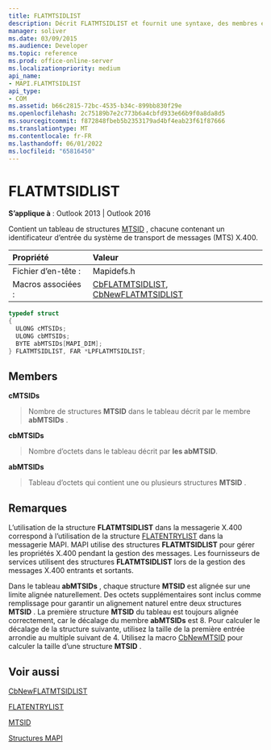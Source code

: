 ```yaml
---
title: FLATMTSIDLIST
description: Décrit FLATMTSIDLIST et fournit une syntaxe, des membres et des remarques supplémentaires.
manager: soliver
ms.date: 03/09/2015
ms.audience: Developer
ms.topic: reference
ms.prod: office-online-server
ms.localizationpriority: medium
api_name:
- MAPI.FLATMTSIDLIST
api_type:
- COM
ms.assetid: b66c2815-72bc-4535-b34c-899bb830f29e
ms.openlocfilehash: 2c75189b7e2c773b6a4cbfd933e66b9f0a8da8d5
ms.sourcegitcommit: f872848fbeb5b2353179ad4bf4eab23f61f87666
ms.translationtype: MT
ms.contentlocale: fr-FR
ms.lasthandoff: 06/01/2022
ms.locfileid: "65816450"
---
```

# <a name="flatmtsidlist"></a>FLATMTSIDLIST

  
  
**S’applique à** : Outlook 2013 | Outlook 2016 
  
Contient un tableau de structures [MTSID](mtsid.md) , chacune contenant un identificateur d’entrée du système de transport de messages (MTS) X.400. 
  
|Propriété|Valeur|
|:-----|:-----|
|Fichier d’en-tête :  <br/> |Mapidefs.h  <br/> |
|Macros associées :  <br/> |[CbFLATMTSIDLIST](cbflatmtsidlist.md), [CbNewFLATMTSIDLIST](cbnewflatmtsidlist.md) <br/> |
   
```cpp
typedef struct
{
  ULONG cMTSIDs;
  ULONG cbMTSIDs;
  BYTE abMTSIDs[MAPI_DIM];
} FLATMTSIDLIST, FAR *LPFLATMTSIDLIST;

```

## <a name="members"></a>Members

 **cMTSIDs**
  
> Nombre de structures **MTSID** dans le tableau décrit par le membre **abMTSIDs** . 
    
 **cbMTSIDs**
  
> Nombre d’octets dans le tableau décrit par **les abMTSID**.
    
 **abMTSIDs**
  
> Tableau d’octets qui contient une ou plusieurs structures **MTSID** . 
    
## <a name="remarks"></a>Remarques

L’utilisation de la structure **FLATMTSIDLIST** dans la messagerie X.400 correspond à l’utilisation de la structure [FLATENTRYLIST](flatentrylist.md) dans la messagerie MAPI. MAPI utilise des structures **FLATMTSIDLIST** pour gérer les propriétés X.400 pendant la gestion des messages. Les fournisseurs de services utilisent des structures **FLATMTSIDLIST** lors de la gestion des messages X.400 entrants et sortants. 
  
Dans le tableau **abMTSIDs** , chaque structure **MTSID** est alignée sur une limite alignée naturellement. Des octets supplémentaires sont inclus comme remplissage pour garantir un alignement naturel entre deux structures **MTSID** . La première structure **MTSID** du tableau est toujours alignée correctement, car le décalage du membre **abMTSIDs** est 8. Pour calculer le décalage de la structure suivante, utilisez la taille de la première entrée arrondie au multiple suivant de 4. Utilisez la macro [CbNewMTSID](cbnewmtsid.md) pour calculer la taille d’une structure **MTSID** . 
  
## <a name="see-also"></a>Voir aussi



[CbNewFLATMTSIDLIST](cbnewflatmtsidlist.md)
  
[FLATENTRYLIST](flatentrylist.md)
  
[MTSID](mtsid.md)


[Structures MAPI](mapi-structures.md)

